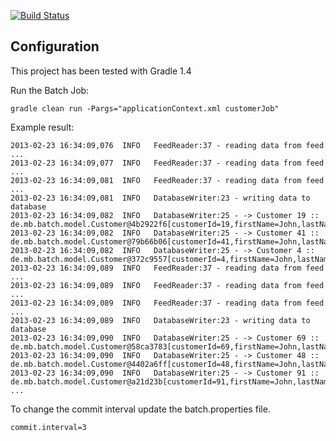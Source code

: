 [![Build Status](https://buildhive.cloudbees.com/job/marcelbirkner/job/spring-batch-example/badge/icon)](https://buildhive.cloudbees.com/job/marcelbirkner/job/spring-batch-example/)

<h2>Configuration</h2>

This project has been tested with Gradle 1.4

Run the Batch Job: 

  	gradle clean run -Pargs="applicationContext.xml customerJob"

Example result: 
   
	2013-02-23 16:34:09,076  INFO   FeedReader:37 - reading data from feed ...
	2013-02-23 16:34:09,077  INFO   FeedReader:37 - reading data from feed ...
	2013-02-23 16:34:09,081  INFO   FeedReader:37 - reading data from feed ...
	2013-02-23 16:34:09,081  INFO   DatabaseWriter:23 - writing data to database
	2013-02-23 16:34:09,082  INFO   DatabaseWriter:25 - -> Customer 19 :: de.mb.batch.model.Customer@4b2922f6[customerId=19,firstName=John,lastName=Doe]
	2013-02-23 16:34:09,082  INFO   DatabaseWriter:25 - -> Customer 41 :: de.mb.batch.model.Customer@79b66b06[customerId=41,firstName=John,lastName=Doe]
	2013-02-23 16:34:09,082  INFO   DatabaseWriter:25 - -> Customer 4 :: de.mb.batch.model.Customer@372c9557[customerId=4,firstName=John,lastName=Doe]
	2013-02-23 16:34:09,089  INFO   FeedReader:37 - reading data from feed ...
	2013-02-23 16:34:09,089  INFO   FeedReader:37 - reading data from feed ...
	2013-02-23 16:34:09,089  INFO   FeedReader:37 - reading data from feed ...
	2013-02-23 16:34:09,089  INFO   DatabaseWriter:23 - writing data to database
	2013-02-23 16:34:09,090  INFO   DatabaseWriter:25 - -> Customer 69 :: de.mb.batch.model.Customer@58ca3783[customerId=69,firstName=John,lastName=Doe]
	2013-02-23 16:34:09,090  INFO   DatabaseWriter:25 - -> Customer 48 :: de.mb.batch.model.Customer@4402a6ff[customerId=48,firstName=John,lastName=Doe]
	2013-02-23 16:34:09,090  INFO   DatabaseWriter:25 - -> Customer 91 :: de.mb.batch.model.Customer@a21d23b[customerId=91,firstName=John,lastName=Doe]
	...
	
	
To change the commit interval update the batch.properties file.

	commit.interval=3
	 
